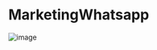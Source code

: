 # MarketingWhatsapp

![image](https://github.com/helbercandido/MarketingWhatsapp/assets/157776375/35461671-234f-43db-9c25-173538800148)
